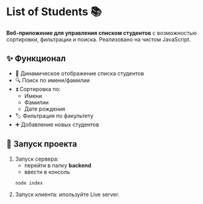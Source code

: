 # List of Students 📚

**Веб-приложение для управления списком студентов** с возможностью сортировки, фильтрации и поиска. Реализовано на чистом JavaScript.

## ✨ Функционал
- 📝 Динамическое отображение списка студентов
- 🔍 Поиск по имени/фамилии
- ⏫ Сортировка по:
  - Имени
  - Фамилии
  - Дате рождения
- 🏷 Фильтрация по факультету
- ➕ Добавление новых студентов


## 🚀 Запуск проекта
1. Запуск сервера:
   - перейти в папку **backend**
   - ввести в консоль
   ```bash
   node index
   
3. Запуск клиента: ипользуйте Live server.
